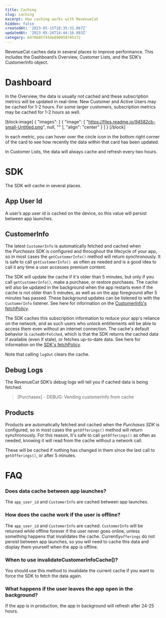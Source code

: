```yaml
---
title: Caching
slug: caching
excerpt: How caching works with RevenueCat
hidden: false
createdAt: '2023-05-15T18:35:31.067Z'
updatedAt: '2023-05-24T14:44:16.883Z'
category: 6478b85f43de890059745172
---
```

RevenueCat caches data in several places to improve performance. This includes the Dashboard’s Overview, Customer Lists, and the SDK’s CustomerInfo object.

# Dashboard

In the Overview, the data is usually not cached and these subscription metrics will be updated in real-time. New Customer and Active Users may be cached for 1-2 hours. For some larger customers, subscription metrics may be cached for 1-2 hours as well.

[block:image]
{
  "images": [
    {
      "image": [
        "https://files.readme.io/94582cb-small-Untitled.png",
        null,
        ""
      ],
      "align": "center"
    }
  ]
}
[/block]

In each metric, you can hover over the circle icon in the bottom right corner of the card to see how recently the data within that card has been updated.

In Customer Lists, the data will always cache and refresh every two hours.

# SDK

The SDK will cache in several places.  

## App User Id

A user’s app user id is cached on the device, so this value will persist between app launches.

## CustomerInfo

The latest `CustomerInfo` is automatically fetched and cached when the _Purchases SDK_ is configured and throughout the lifecycle of your app, so in most cases the `getCustomerInfo()` method will return synchronously. It is safe to call `getCustomerInfo()`  as often as needed and is a good idea to call it any time a user accesses premium content.

The SDK will update the cache if it's older than 5 minutes, but only if you call `getCustomerInfo()`, make a purchase, or restore purchases. The cache will also be updated in the background when the app restarts even if the cache is not older than 5 minutes, as well as on the app foreground after 5 minutes has passed. These background updates can be listened to with the `CustomerInfo` listener. See here for information on the [CustomerInfo's fetchPolicy](https://revenuecat.github.io/purchases-ios-docs/4.19.0/documentation/revenuecat/purchases/customerinfo(fetchpolicy:)/).

The SDK caches this subscription information to reduce your app's reliance on the network, and as such users who unlock entitlements will be able to access them even without an internet connection.  The cache's default behavior is `cachedOrFetched`, which is that the SDK returns the cached data if available (even if stale), or fetches up-to-date data. See here for information on the [SDK's fetchPolicy](https://revenuecat.github.io/purchases-ios-docs/4.19.0/documentation/revenuecat/cachefetchpolicy/).

Note that calling `logOut` clears the cache.

## Debug Logs

The RevenueCat SDK’s debug logs will tell you if cached data is being fetched.

> [Purchases] - DEBUG: Vending customerInfo from cache

## Products

Products are automatically fetched and cached when the _Purchases SDK_ is configured, so in most cases the `getOfferings()` method will return synchronously. For this reason, it's safe to call `getOfferings()` as often as needed, knowing it will read from the cache without a network call.

These will be cached if nothing has changed in them since the last call to `getOfferings()`, or after 5 minutes. 

# FAQ

### Does data cache between app launches?

The `app_user_id` and `CustomerInfo` are cached between app launches. 

### How does the cache work if the user is offline?

The `app_user_id` and `CustomerInfo` are cached. `CustomerInfo` will be returned while offline forever if the user never goes online, unless something happens that invalidates the cache. Currently`offerings` do not persist between app launches, so you will need to cache this data and display them yourself when the app is offline. 

### When to use invalidateCustomerInfoCache()?

You should use this method to invalidate the current cache if you want to force the SDK to fetch the data again.

### What happens if the user leaves the app open in the background?

If the app is in production, the app in background will refresh after 24-25 hours.